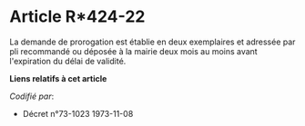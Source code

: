 # Article R*424-22

La demande de prorogation est établie en deux exemplaires et adressée par pli recommandé ou déposée à la mairie deux mois au
moins avant l'expiration du délai de validité.

**Liens relatifs à cet article**

_Codifié par_:

  - Décret n°73-1023 1973-11-08
